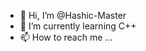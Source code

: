 - 👋 Hi, I’m @Hashic-Master
- 🌱 I’m currently learning C++
- 📫 How to reach me ...

<!---
Hashic-Master/Hashic-Master is a ✨ special ✨ repository because its `README.md` (this file) appears on your GitHub profile.
You can click the Preview link to take a look at your changes.
--->
